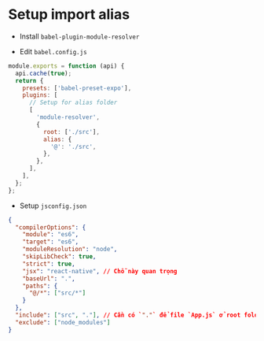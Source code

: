 # Setup import alias

- Install `babel-plugin-module-resolver` 

- Edit `babel.config.js` 

```js
module.exports = function (api) {
  api.cache(true);
  return {
    presets: ['babel-preset-expo'],
    plugins: [
      // Setup for alias folder
      [
        'module-resolver',
        {
          root: ['./src'],
          alias: {
            '@': './src',
          },
        },
      ],
    ],
  };
};
```

- Setup `jsconfig.json`

```json
{
  "compilerOptions": {
    "module": "es6",
    "target": "es6",
    "moduleResolution": "node",
    "skipLibCheck": true,
    "strict": true,
    "jsx": "react-native", // Chỗ này quan trọng
    "baseUrl": ".",
    "paths": {
      "@/*": ["src/*"]
    }
  },
  "include": ["src", "."], // Cần có `"."` để file `App.js` ở root folder vẫn có thể 
  "exclude": ["node_modules"]
}
```
